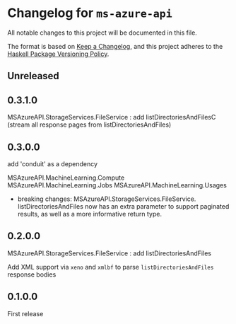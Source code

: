 # Changelog for `ms-azure-api`

All notable changes to this project will be documented in this file.

The format is based on [Keep a Changelog](https://keepachangelog.com/en/1.0.0/),
and this project adheres to the
[Haskell Package Versioning Policy](https://pvp.haskell.org/).

## Unreleased

## 0.3.1.0

MSAzureAPI.StorageServices.FileService : add listDirectoriesAndFilesC (stream all response pages from listDirectoriesAndFiles)

## 0.3.0.0

add 'conduit' as a dependency

MSAzureAPI.MachineLearning.Compute
MSAzureAPI.MachineLearning.Jobs
MSAzureAPI.MachineLearning.Usages

* breaking changes:
MSAzureAPI.StorageServices.FileService. listDirectoriesAndFiles now has an extra parameter to support paginated results, as well as a more informative return type.

## 0.2.0.0

MSAzureAPI.StorageServices.FileService : add listDirectoriesAndFiles

Add XML support via `xeno` and `xmlbf` to parse `listDirectoriesAndFiles` response bodies

## 0.1.0.0

First release
